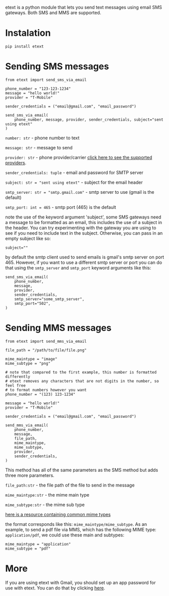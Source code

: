 etext is a python module that lets you send text messages using email SMS gateways. Both SMS and MMS are supported.

# Instalation
```
pip install etext
```

# Sending SMS messages
```
from etext import send_sms_via_email

phone_number = "123-123-1234"
message = "hello world!"
provider = "T-Mobile"

sender_credentials = ("email@gmail.com", "email_password")

send_sms_via_email(
    phone_number, message, provider, sender_credentials, subject="sent using etext"
)

```
`number: str` - phone number to text

`message: str` - message to send

`provider: str` - phone provider/carrier [click here to see the supported providers](https://github.com/AlfredoSequeida/etext/blob/master/etext/providers.py).

`sender_credentials: tuple` - email and password for SMTP server

`subject: str = "sent using etext"` - subject for the email header

`smtp_server: str = "smtp.gmail.com"` - smtp server to use (gmail is the default)

`smtp_port: int = 465` - smtp port (465) is the default

note the use of the keyword argument 'subject', some SMS gateways need a message to be formatted as an email, this includes the use of a subject in the header. You can try experimenting with the gateway you are using to see if you need to include text in the subject. Otherwise, you can pass in an empty subject like so:

`subject=""`

by default the smtp client used to send emails is gmail's smtp server on port 465. However, if you want to use a different smtp server or port you can do that using the `smtp_server` and `smtp_port` keyword arguments like this:

```
send_sms_via_email(
    phone_number,
    message,
    provider,
    sender_credentials,
    smtp_server="some_smtp_server",
    smtp_port="502",
)
```

# Sending MMS messages
```
from etext import send_mms_via_email

file_path = "/path/to/file/file.png"

mime_maintype = "image"
mime_subtype = "png"

# note that compared to the first example, this number is formatted differently
# etext removes any characters that are not digits in the number, so feel free
# to format numbers however you want
phone_number = "(123) 123-1234"

message = "hello world!"
provider = "T-Mobile"

sender_credentials = ("email@gmail.com", "email_password")

send_mms_via_email(
    phone_number,
    message,
    file_path,
    mime_maintype,
    mime_subtype,
    provider,
    sender_credentials,
)
```

This method has all of the same parameters as the SMS method but adds three more parameters.

`file_path:str` - the file path of the file to send in the message

`mime_maintype:str` - the mime main type

`mime_subtype:str` - the mime sub type

[here is a resource containing common mime types](https://developer.mozilla.org/en-US/docs/Web/HTTP/Basics_of_HTTP/MIME_types/Common_types)

the format corresponds like this: `mime_maintype/mime_subtype`. As an example, to send a pdf file via MMS, which has the following MIME type: `application/pdf`, we could use these main and subtypes:

```
mime_maintype = "application"
mime_subtype = "pdf"
```

# More
If you are using etext with Gmail, you should set up an app password for use with etext. You can do that by clicking [here](https://myaccount.google.com/apppasswords).